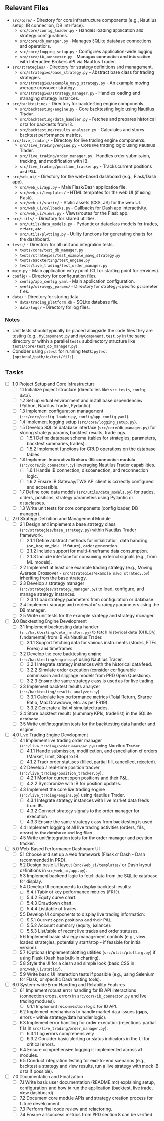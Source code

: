 ## Relevant Files

- `src/core/` - Directory for core infrastructure components (e.g., Nautilus setup, IB connection, DB interface).
  - `src/core/config_loader.py` - Handles loading application and strategy configurations.
  - `src/core/db_manager.py` - Manages SQLite database connections and operations.
  - `src/core/logging_setup.py` - Configures application-wide logging.
  - `src/core/ib_connector.py` - Manages connection and interaction with Interactive Brokers API via Nautilus Trader.
- `src/strategies/` - Directory for strategy definitions and management.
  - `src/strategies/base_strategy.py` - Abstract base class for trading strategies.
  - `src/strategies/example_mavg_strategy.py` - An example moving average crossover strategy.
  - `src/strategies/strategy_manager.py` - Handles loading and managing strategy instances.
- `src/backtesting/` - Directory for backtesting engine components.
  - `src/backtesting/engine.py` - Core backtesting logic using Nautilus Trader.
  - `src/backtesting/data_handler.py` - Fetches and prepares historical data for backtests from IB.
  - `src/backtesting/results_analyzer.py` - Calculates and stores backtest performance metrics.
- `src/live_trading/` - Directory for live trading engine components.
  - `src/live_trading/engine.py` - Core live trading logic using Nautilus Trader.
  - `src/live_trading/order_manager.py` - Handles order submission, tracking, and modification with IB.
  - `src/live_trading/position_tracker.py` - Tracks current positions and P&L.
- `src/web_ui/` - Directory for the web-based dashboard (e.g., Flask/Dash app).
  - `src/web_ui/app.py` - Main Flask/Dash application file.
  - `src/web_ui/templates/` - HTML templates for the web UI (if using Flask).
  - `src/web_ui/static/` - Static assets (CSS, JS) for the web UI.
  - `src/web_ui/callbacks.py` - Callbacks for Dash app interactivity.
  - `src/web_ui/views.py` - Views/routes for the Flask app.
- `src/utils/` - Directory for shared utilities.
  - `src/utils/data_models.py` - Pydantic or dataclass models for trades, orders, etc.
  - `src/utils/plotting.py` - Utility functions for generating charts for the dashboard.
- `tests/` - Directory for all unit and integration tests.
  - `tests/core/test_db_manager.py`
  - `tests/strategies/test_example_mavg_strategy.py`
  - `tests/backtesting/test_engine.py`
  - `tests/live_trading/test_order_manager.py`
- `main.py` - Main application entry point (CLI or starting point for services).
- `config/` - Directory for configuration files.
  - `config/app_config.yaml` - Main application configuration.
  - `config/strategy_params/` - Directory for strategy-specific parameter files.
- `data/` - Directory for storing data.
  - `data/trading_platform.db` - SQLite database file.
  - `data/logs/` - Directory for log files.

### Notes

- Unit tests should typically be placed alongside the code files they are testing (e.g., `MyComponent.py` and `MyComponent.test.py` in the same directory or within a parallel `tests` subdirectory structure like `tests/core/test_db_manager.py`).
- Consider using `pytest` for running tests: `pytest [optional/path/to/test/file]`.

## Tasks

- [ ] 1.0 Project Setup and Core Infrastructure
  - [ ] 1.1 Initialize project structure (directories like `src`, `tests`, `config`, `data`).
  - [ ] 1.2 Set up virtual environment and install base dependencies (Python, Nautilus Trader, Pydantic).
  - [ ] 1.3 Implement configuration management (`src/core/config_loader.py`, `config/app_config.yaml`).
  - [ ] 1.4 Implement logging setup (`src/core/logging_setup.py`).
  - [ ] 1.5 Develop SQLite database interface (`src/core/db_manager.py`) for storing strategy params, backtest results, trade logs.
    - [ ] 1.5.1 Define database schema (tables for strategies, parameters, backtest summaries, trades).
    - [ ] 1.5.2 Implement functions for CRUD operations on the database tables.
  - [ ] 1.6 Implement Interactive Brokers (IB) connection module (`src/core/ib_connector.py`) leveraging Nautilus Trader capabilities.
    - [ ] 1.6.1 Handle IB connection, disconnection, and reconnection logic.
    - [ ] 1.6.2 Ensure IB Gateway/TWS API client is correctly configured and accessible.
  - [ ] 1.7 Define core data models (`src/utils/data_models.py`) for trades, orders, positions, strategy parameters using Pydantic or dataclasses.
  - [ ] 1.8 Write unit tests for core components (config loader, DB manager).

- [ ] 2.0 Strategy Definition and Management Module
  - [ ] 2.1 Design and implement a base strategy class (`src/strategies/base_strategy.py`) within Nautilus Trader framework.
    - [ ] 2.1.1 Define abstract methods for initialization, data handling (on_bar, on_tick - if future), order generation.
    - [ ] 2.1.2 Include support for multi-timeframe data consumption.
    - [ ] 2.1.3 Include interface for consuming external signals (e.g., from ML models).
  - [ ] 2.2 Implement at least one example trading strategy (e.g., Moving Average Crossover - `src/strategies/example_mavg_strategy.py`) inheriting from the base strategy.
  - [ ] 2.3 Develop a strategy manager (`src/strategies/strategy_manager.py`) to load, configure, and manage strategy instances.
    - [ ] 2.3.1 Load strategy parameters from configuration or database.
  - [ ] 2.4 Implement storage and retrieval of strategy parameters using the DB manager.
  - [ ] 2.5 Write unit tests for the example strategy and strategy manager.

- [ ] 3.0 Backtesting Engine Development
  - [ ] 3.1 Implement backtesting data handler (`src/backtesting/data_handler.py`) to fetch historical data (OHLCV, fundamental) from IB via Nautilus Trader.
    - [ ] 3.1.1 Support fetching data for various instruments (stocks, ETFs, Forex) and timeframes.
  - [ ] 3.2 Develop the core backtesting engine (`src/backtesting/engine.py`) using Nautilus Trader.
    - [ ] 3.2.1 Integrate strategy instances with the historical data feed.
    - [ ] 3.2.2 Simulate order execution (consider configurable commission and slippage models from PRD Open Questions).
    - [ ] 3.2.3 Ensure the same strategy class is used as for live trading.
  - [ ] 3.3 Implement backtest results analyzer (`src/backtesting/results_analyzer.py`).
    - [ ] 3.3.1 Calculate key performance metrics (Total Return, Sharpe Ratio, Max Drawdown, etc. as per FR19).
    - [ ] 3.3.2 Generate a list of simulated trades.
  - [ ] 3.4 Store backtest results (summary KPIs, trade list) in the SQLite database.
  - [ ] 3.5 Write unit/integration tests for the backtesting data handler and engine.

- [ ] 4.0 Live Trading Engine Development
  - [ ] 4.1 Implement live trading order manager (`src/live_trading/order_manager.py`) using Nautilus Trader.
    - [ ] 4.1.1 Handle submission, modification, and cancellation of orders (Market, Limit, Stop) to IB.
    - [ ] 4.1.2 Track order statuses (filled, partial fill, cancelled, rejected).
  - [ ] 4.2 Develop a real-time position tracker (`src/live_trading/position_tracker.py`).
    - [ ] 4.2.1 Monitor current open positions and their P&L.
    - [ ] 4.2.2 Synchronize with IB for position updates.
  - [ ] 4.3 Implement the core live trading engine (`src/live_trading/engine.py`) using Nautilus Trader.
    - [ ] 4.3.1 Integrate strategy instances with live market data feeds from IB.
    - [ ] 4.3.2 Connect strategy signals to the order manager for execution.
    - [ ] 4.3.3 Ensure the same strategy class from backtesting is used.
  - [ ] 4.4 Implement logging of all live trading activities (orders, fills, errors) to the database and log files.
  - [ ] 4.5 Write unit/integration tests for the order manager and position tracker.

- [ ] 5.0 Web-Based Performance Dashboard UI
  - [ ] 5.1 Choose and set up a web framework (Flask or Dash - Dash recommended in PRD).
  - [ ] 5.2 Design basic UI layout (`src/web_ui/templates/` or Dash layout definitions in `src/web_ui/app.py`).
  - [ ] 5.3 Implement backend logic to fetch data from the SQLite database for display.
  - [ ] 5.4 Develop UI components to display backtest results:
    - [ ] 5.4.1 Table of key performance metrics (FR19).
    - [ ] 5.4.2 Equity curve chart.
    - [ ] 5.4.3 Drawdown chart.
    - [ ] 5.4.4 List/table of trades.
  - [ ] 5.5 Develop UI components to display live trading information:
    - [ ] 5.5.1 Current open positions and their P&L.
    - [ ] 5.5.2 Account summary (equity, balance).
    - [ ] 5.5.3 List/table of recent live trades and order statuses.
  - [ ] 5.6 Implement basic strategy management controls (e.g., view loaded strategies, potentially start/stop - if feasible for initial version).
  - [ ] 5.7 (Optional) Implement plotting utilities (`src/utils/plotting.py`) if using Flask (Dash has built-in charting).
  - [ ] 5.8 Style the UI for a clean and simple look (basic CSS in `src/web_ui/static/`).
  - [ ] 5.9 Write basic UI interaction tests if possible (e.g., using Selenium for Flask, or specific Dash testing tools).

- [ ] 6.0 System-wide Error Handling and Reliability Features
  - [ ] 6.1 Implement robust error handling for IB API interactions (connection drops, errors in `src/core/ib_connector.py` and live trading modules).
    - [ ] 6.1.1 Implement reconnection logic for IB API.
  - [ ] 6.2 Implement mechanisms to handle market data issues (gaps, errors - within strategy/data handler logic).
  - [ ] 6.3 Implement error handling for order execution (rejections, partial fills in `src/live_trading/order_manager.py`).
    - [ ] 6.3.1 Log errors comprehensively.
    - [ ] 6.3.2 Consider basic alerting or status indicators in the UI for critical errors.
  - [ ] 6.4 Ensure comprehensive logging is implemented across all modules.
  - [ ] 6.5 Conduct integration testing for end-to-end scenarios (e.g., backtest a strategy and view results, run a live strategy with mock IB data if possible).

- [ ] 7.0 Documentation and Finalization
  - [ ] 7.1 Write basic user documentation (README.md) explaining setup, configuration, and how to run the application (backtest, live trade, view dashboard).
  - [ ] 7.2 Document core module APIs and strategy creation process for future development.
  - [ ] 7.3 Perform final code review and refactoring.
  - [ ] 7.4 Ensure all success metrics from PRD section 8 can be verified. 